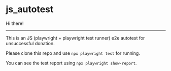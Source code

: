 # js_autotest
Hi there!
***
This is an JS (playwright + playwright test runner) e2e autotest for unsuccessful donation.

Please clone this repo and use `npx playwright test` for running.


You can see the test report using `npx playwright show-report`. 
